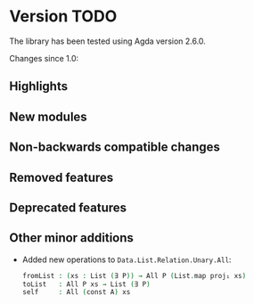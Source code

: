 Version TODO
============

The library has been tested using Agda version 2.6.0.

Changes since 1.0:

Highlights
----------

New modules
-----------

Non-backwards compatible changes
--------------------------------

Removed features
----------------

Deprecated features
-------------------

Other minor additions
---------------------

* Added new operations to `Data.List.Relation.Unary.All`:
  ```agda
  fromList : (xs : List (∃ P)) → All P (List.map proj₁ xs)
  toList   : All P xs → List (∃ P)
  self     : All (const A) xs
  ```

